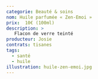 ```yaml
---
categorie: Beauté & soins
nom: Huile parfumée « Zen-Emoi »
prix:  10€ (100ml)
description: >
   Flacon de verre teinté
producteur: Josie
contrats: tisanes
tags: 
  - santé
  - huile
illustration: huile-zen-emoi.jpg
---
```


